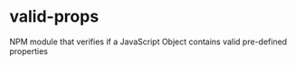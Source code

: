valid-props
===========

NPM module that verifies if a JavaScript Object contains valid pre-defined properties

